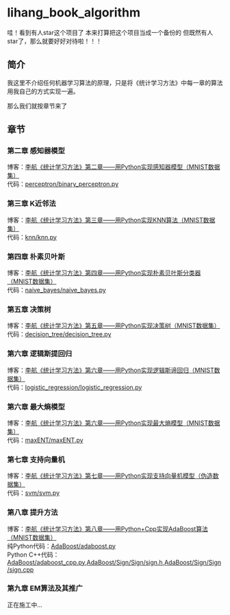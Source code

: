 <!--
@Author: WenDesi
@Date:   09-08-16
@Email:  wendesi@foxmail.com
@Last modified by:   WenDesi
@Last modified time: 09-11-16
-->



# lihang_book_algorithm

哇！看到有人star这个项目了
本来打算把这个项目当成一个备份的
但既然有人star了，那么就要好好对待啦！！！

## 简介
我这里不介绍任何机器学习算法的原理，只是将《统计学习方法》中每一章的算法用我自己的方式实现一遍。

那么我们就按章节来了

## 章节

### 第二章 感知器模型
博客：[李航《统计学习方法》第二章——用Python实现感知器模型（MNIST数据集）](http://blog.csdn.net/wds2006sdo/article/details/51923546)
<br>代码：[perceptron/binary_perceptron.py](https://github.com/WenDesi/lihang_book_algorithm/blob/master/perceptron/binary_perceptron.py)

### 第三章 K近邻法
博客：[李航《统计学习方法》第三章——用Python实现KNN算法（MNIST数据集）](http://blog.csdn.net/wds2006sdo/article/details/51933044)
<br>代码：[knn/knn.py](https://github.com/WenDesi/lihang_book_algorithm/blob/master/knn/knn.py)

### 第四章 朴素贝叶斯
博客：[李航《统计学习方法》第四章——用Python实现朴素贝叶斯分类器（MNIST数据集）](http://blog.csdn.net/wds2006sdo/article/details/51967839)
<br>代码：[naive_bayes/naive_bayes.py](https://github.com/WenDesi/lihang_book_algorithm/blob/master/naive_bayes/naive_bayes.py)

### 第五章 决策树
博客：[李航《统计学习方法》第五章——用Python实现决策树（MNIST数据集）](http://blog.csdn.net/wds2006sdo/article/details/52849400)
<br>代码：[decision_tree/decision_tree.py](https://github.com/WenDesi/lihang_book_algorithm/blob/master/decision_tree/decision_tree.py)

### 第六章 逻辑斯提回归
博客：[李航《统计学习方法》第六章——用Python实现逻辑斯谛回归（MNIST数据集）](http://blog.csdn.net/wds2006sdo/article/details/53084871)
<br>代码：[logistic_regression/logistic_regression.py](https://github.com/WenDesi/lihang_book_algorithm/blob/master/logistic_regression/logistic_regression.py)

### 第六章 最大熵模型
博客：[李航《统计学习方法》第六章——用Python实现最大熵模型（MNIST数据集）](http://blog.csdn.net/wds2006sdo/article/details/53106579)
<br>代码：[maxENT/maxENT.py](https://github.com/WenDesi/lihang_book_algorithm/blob/master/maxENT/maxENT.py)

### 第七章 支持向量机
博客：[李航《统计学习方法》第七章——用Python实现支持向量机模型（伪造数据集）](http://blog.csdn.net/wds2006sdo/article/details/53156589)
<br>代码：[svm/svm.py](https://github.com/WenDesi/lihang_book_algorithm/blob/master/svm/svm.py)

### 第八章 提升方法
博客：[李航《统计学习方法》第八章——用Python+Cpp实现AdaBoost算法（MNIST数据集）](http://blog.csdn.net/wds2006sdo/article/details/53195725)
<br>纯Python代码：[AdaBoost/adaboost.py](https://github.com/WenDesi/lihang_book_algorithm/blob/master/AdaBoost/adaboost.py)
<br>Python C++代码：[AdaBoost/adaboost_cpp.py](https://github.com/WenDesi/lihang_book_algorithm/blob/master/AdaBoost/adaboost_cpp.py),[AdaBoost/Sign/Sign/sign.h](https://github.com/WenDesi/lihang_book_algorithm/blob/master/AdaBoost/Sign/Sign/sign.h),[AdaBoost/Sign/Sign/sign.cpp](https://github.com/WenDesi/lihang_book_algorithm/blob/master/AdaBoost/Sign/Sign/sign.cpp)

### 第九章 EM算法及其推广
正在施工中...
